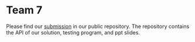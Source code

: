 # Team 7
Please find our [submission](https://github.com/KevinRSX/CityHack-Team7-HongTakAgreement) in our public repository. The repository contains the API of our solution, testing program, and ppt slides.
